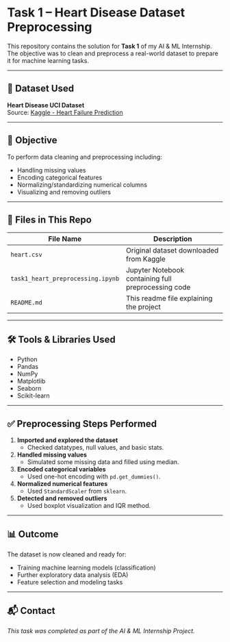 # Task 1 – Heart Disease Dataset Preprocessing

This repository contains the solution for **Task 1** of my AI & ML Internship.  
The objective was to clean and preprocess a real-world dataset to prepare it for machine learning tasks.

---

## 📌 Dataset Used

**Heart Disease UCI Dataset**  
Source: [Kaggle - Heart Failure Prediction](https://www.kaggle.com/datasets/fedesoriano/heart-failure-prediction)

---

## 🎯 Objective

To perform data cleaning and preprocessing including:
- Handling missing values
- Encoding categorical features
- Normalizing/standardizing numerical columns
- Visualizing and removing outliers

---

## 📁 Files in This Repo

| File Name                          | Description                                      |
|-----------------------------------|--------------------------------------------------|
| `heart.csv`                       | Original dataset downloaded from Kaggle          |
| `task1_heart_preprocessing.ipynb` | Jupyter Notebook containing full preprocessing code |
| `README.md`                       | This readme file explaining the project          |

---

## 🛠️ Tools & Libraries Used

- Python
- Pandas
- NumPy
- Matplotlib
- Seaborn
- Scikit-learn

---

## ✅ Preprocessing Steps Performed

1. **Imported and explored the dataset**
   - Checked datatypes, null values, and basic stats.
2. **Handled missing values**
   - Simulated some missing data and filled using median.
3. **Encoded categorical variables**
   - Used one-hot encoding with `pd.get_dummies()`.
4. **Normalized numerical features**
   - Used `StandardScaler` from `sklearn`.
5. **Detected and removed outliers**
   - Used boxplot visualization and IQR method.

---

## 📊 Outcome

The dataset is now cleaned and ready for:
- Training machine learning models (classification)
- Further exploratory data analysis (EDA)
- Feature selection and modeling tasks

---

## 📬 Contact

*This task was completed as part of the AI & ML Internship Project.*



